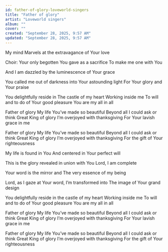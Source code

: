 ```yaml
---
id: father-of-glory-loveworld-singers
title: "Father of glory"
artist: "Loveworld singers"
album: ""
cover: ""
created: "September 28, 2025, 9:57 AM"
updated: "September 28, 2025, 9:57 AM"
---
```


My mind
Marvels at the extravagance of Your love

Choir: Your only begotten You gave as a sacrifice
To make me one with You

And I am dazzled by the luminescence of Your grace

You called me out of darkness into Your astounding light
For Your glory and Your praise

You delightfully reside in
The castle of my heart
Working inside me
To will and to do of Your good pleasure
You are my all in all

Father of glory
My life You’ve made so beautiful
Beyond all I could ask or think
Great King of glory
I’m overjoyed with thanksgiving
For Your lavish grace in me

Father of glory
My life You’ve made so beautiful
Beyond all I could ask or think
Great King of glory
I’m overjoyed with thanksgiving
For the gift of Your righteousness

My life is found in You
And centered in Your perfect will

This is the glory revealed in union with You
Lord, I am complete

Your word is the mirror and
The very essence of my being

Lord, as I gaze at Your word, I’m transformed into
The image of Your grand design

You delightfully reside in
the castle of my heart
Working inside me
To will and to do of Your good pleasure
You are my all in all

Father of glory
My life You’ve made so beautiful
Beyond all I could ask or think
Great King of glory
I’m overjoyed with thanksgiving
For Your lavish grace in me

Father of glory
My life You’ve made so beautiful
Beyond all I could ask or think
Great King of glory
I’m overjoyed with thanksgiving
For the gift of Your righteousness